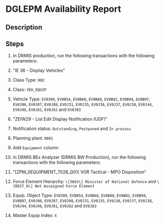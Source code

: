 # DGLEPM Availability Report

## Description

## Steps

1. In DRMIS production, run the following transactions with the following parameters:

 1. "IE 36 - Display Vehicles"
  1. Class Type: `002`
  2. Class: `VEH_EQUIP`
  3. Vehicle Type: `EV0309`, `EV0B54`, `EV0B68`, `EV0B80`, `EV0B82`, `EV0B94`, `EV0B97`, `EV0J06`, `EV0J07`, `EV0J08`, `EV0J31`, `EV0J35`, `EV0J36`, `EV0J37`, `EV0J38`, `EV0J44`, `EV0J46`, `EV0J81`, `EV0J82` and `EV0J83`

 2. "ZEIW29 - List Edit Display Notification (UDF)"
  1. Notification status: `Outstanding`, `Postponed` and `In process`
  2. Planning plant: `0001`
  3. Add `Equipment` column
 
2. In DRMIS BEx Analyzer (DRMIS BW Production), run the following transactions with the following parameters:
 
 1. "\[ZPM_0EQUIPMENT_7028_Q01\] VOR Tactical - MPO Disposition"
  1. Force Element Hierarchy: `\[3663\] Minister of National Defence` and `\[REST_H\] Not Assaigned Force Element`
  2. Equip. Object Type: `EV0309`, `EV0B54`, `EV0B68`, `EV0B80`, `EV0B82`, `EV0B94`, `EV0B97`, `EV0J06`, `EV0J07`, `EV0J08`, `EV0J31`, `EV0J35`, `EV0J36`, `EV0J37`, `EV0J38`, `EV0J44`, `EV0J46`, `EV0J81`, `EV0J82` and `EV0J83`
  3. Master Equip Index: `X`
